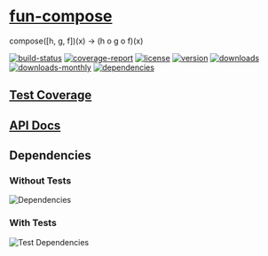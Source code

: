 # [fun-compose](https://bagrounds.gitlab.io/fun-compose)

compose([h, g, f])(x) -> (h o g o f)(x)

[![build-status](https://gitlab.com/bagrounds/fun-compose/badges/master/build.svg)](https://gitlab.com/bagrounds/fun-compose/commits/master)
[![coverage-report](https://gitlab.com/bagrounds/fun-compose/badges/master/coverage.svg)](https://gitlab.com/bagrounds/fun-compose/commits/master)
[![license](https://img.shields.io/npm/l/fun-compose.svg)](https://www.npmjs.com/package/fun-compose)
[![version](https://img.shields.io/npm/v/fun-compose.svg)](https://www.npmjs.com/package/fun-compose)
[![downloads](https://img.shields.io/npm/dt/fun-compose.svg)](https://www.npmjs.com/package/fun-compose)
[![downloads-monthly](https://img.shields.io/npm/dm/fun-compose.svg)](https://www.npmjs.com/package/fun-compose)
[![dependencies](https://david-dm.org/bagrounds/fun-compose/status.svg)](https://david-dm.org/bagrounds/fun-compose)

## [Test Coverage](https://bagrounds.gitlab.io/fun-compose/coverage/lcov-report/index.html)

## [API Docs](https://bagrounds.gitlab.io/fun-compose/docs/index.html)

## Dependencies

### Without Tests

![Dependencies](https://bagrounds.gitlab.io/fun-compose/img/dependencies.svg)

### With Tests

![Test Dependencies](https://bagrounds.gitlab.io/fun-compose/img/dependencies-test.svg)

